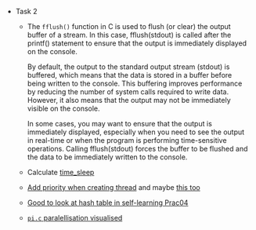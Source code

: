 
- Task 2  

  - The `fflush()` function in C is used to flush (or clear) the output buffer of a stream. In this case, fflush(stdout) is called after the printf() statement to ensure that the output is immediately displayed on the console.

    By default, the output to the standard output stream (stdout) is buffered, which means that the data is stored in a buffer before being written to the console. This buffering improves performance by reducing the number of system calls required to write data. However, it also means that the output may not be immediately visible on the console.

    In some cases, you may want to ensure that the output is immediately displayed, especially when you need to see the output in real-time or when the program is performing time-sensitive operations. Calling fflush(stdout) forces the buffer to be flushed and the data to be immediately written to the console.  

  - Calculate [time_sleep](https://excalidraw.com/#json=_hVhYmcu4yEecUL2ojHui,1sKIf-1iFNONsVk8eQKULA)  <!--https://excalidraw.com/#json=V5UXJ4D-WuMzwEdWQQytR,JKFoLT5AOD8Z3Xp9_xbFOg  -->

  - [Add priority when creating thread](https://docs.oracle.com/cd/E19455-01/806-5257/attrib-16/index.html) and maybe [this too](https://stackoverflow.com/questions/27558768/setting-a-thread-priority-to-high-c)

  - [Good to look at hash table in self-learning Prac04](../prac04/HashTable_Sol.c)

  - [`pi.c` paralellisation visualised](https://docs.google.com/spreadsheets/d/1EE0PfpnYO5xm4ezuVSI7JqDVzVUSruqeMytdBpgAZGY/edit?usp=sharing)